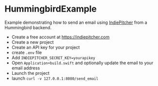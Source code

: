 # HummingbirdExample
Example demonstrating how to send an email using [IndiePitcher](https://indiepitcher.com) from a Hummingbird backend.

- Create a free account at https://indiepitcher.com
- Create a new project
- Create an API key for your project
- create `.env` file
- Add `INDIEPITCHER_SECRET_KEY=yourapikey`
- Open `Application+build.swift` and optionally update the email to your email address
- Launch the project
- launch `curl -v 127.0.0.1:8080/send_email`
